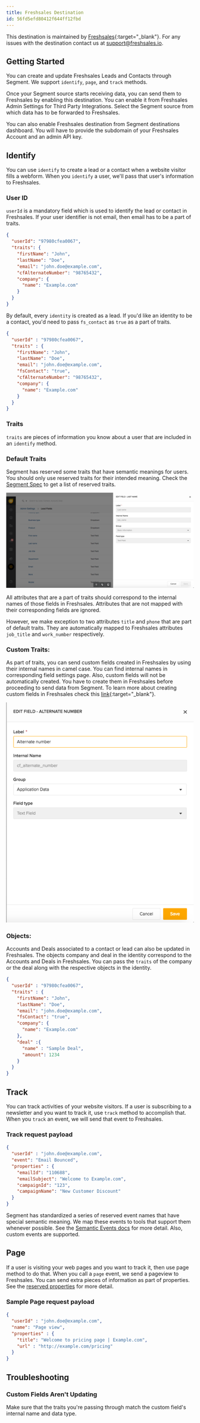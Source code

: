 ```yaml
---
title: Freshsales Destination
id: 56fd5efd80412f644ff12fbd
---
```

This destination is maintained by [Freshsales](https://www.freshworks.com/freshsales-crm/?utm_source=segmentio&amp;utm_medium=docs&amp;utm_campaign=partners){:target="_blank"}. For any issues with the destination contact us at support@freshsales.io.

## Getting Started

You can create and update Freshsales Leads and Contacts through Segment. We support `identify`, `page`, and `track` methods.

Once your Segment source starts receiving data, you can send them to Freshsales by enabling this destination. You can enable it from Freshsales Admin Settings for Third Party Integrations. Select the Segment source from which data has to be forwarded to Freshsales.

You can also enable Freshsales destination from Segment destinations dashboard. You will have to provide the subdomain of your Freshsales Account and an admin API key.

## Identify

You can use `identify` to create a lead or a contact when a website visitor fills a webform. When you `identify` a user, we'll pass that user's information to Freshsales.

### User ID
`userId` is a mandatory field which is used to identify the lead or contact in Freshsales. If your user identifier is not email, then email has to be a part of traits.

```json
{
  "userId": "97980cfea0067",
  "traits": {
    "firstName": "John",
    "lastName": "Doe",
    "email": "john.doe@example.com",
    "cfAlternateNumber": "98765432",
    "company": {
      "name": "Example.com"
    }
  }
}
```

By default, every `identity` is created as a lead. If you'd like an identity to be a contact, you'd need to pass `fs_contact` as `true` as a part of traits.

```json
{
  "userId" : "97980cfea0067",
  "traits" : {
    "firstName": "John",
    "lastName": "Doe",
    "email": "john.doe@example.com",
    "fsContact": "true",
    "cfAlternateNumber": "98765432",
    "company": {
      "name": "Example.com"
    }
  }
}
```

### Traits
`traits` are pieces of information you know about a user that are included in an `identify` method.

### Default Traits
Segment has reserved some traits that have semantic meanings for users. You should only use reserved traits for their intended meaning. Check the [Segment Spec](/docs/connections/spec/identify/#traits) to get a list of reserved traits.

![Default Traits](images/lvbDssc2kP.png)

All attributes that are a part of traits should correspond to the internal names of those fields in Freshsales. Attributes that are not mapped with their corresponding fields are ignored.

However, we make exception to two attributes `title` and `phone` that are part of default traits. They are automatically mapped to Freshsales attributes `job_title` and `work_number` respectively.

### Custom Traits:
As part of traits, you can send custom fields created in Freshsales by using their internal names in camel case. You can find internal names in corresponding field settings page. Also, custom fields will not be automatically created. You have to create them in Freshsales before proceeding to send data from Segment. To learn more about creating custom fields in Freshsales check this [link](https://support.freshsales.io/support/solutions/articles/214558-how-to-add-custom-fields-for-leads-contacts-accounts-and-deals){:target="_blank"}.

![Custom Traits](images/szDo5891Qq.png)

### Objects:
Accounts and Deals associated to a contact or lead can also be updated in Freshsales. The objects company and deal in the identity correspond to the Accounts and Deals in Freshsales. You can pass the `traits` of the company or the deal along with the respective objects in the identity.

```json
{
  "userId" : "97980cfea0067",
  "traits" : {
    "firstName": "John",
    "lastName": "Doe",
    "email": "john.doe@example.com",
    "fsContact": "true",
    "company": {
      "name": "Example.com"
    },
    "deal" :{
      "name" : "Sample Deal",
      "amount": 1234
    }
  }
}
```

## Track

You can track activities of your website visitors. If a user is subscribing to a newsletter and you want to track it, use `track` method to accomplish that. When you `track` an event, we will send that event to Freshsales.

### Track request payload


```json
{
  "userId" : "john.doe@example.com",
  "event": "Email Bounced",
  "properties" : {
    "emailId": "110688",
    "emailSubject": "Welcome to Example.com",
    "campaignId": "123",
    "campaignName": "New Customer Discount"
  }
}
```

Segment has standardized a series of reserved event names that have special semantic meaning. We map these events to tools that support them whenever possible. See the [Semantic Events docs](/docs/connections/spec/semantic) for more detail. Also, custom events are supported.

## Page

If a user is visiting your web pages and you want to track it, then use page method to do that.
When you call a `page` event, we send a pageview to Freshsales. You can send extra pieces of information as part of properties. See the [reserved properties](/docs/connections/spec/page/#properties) for more detail.

### Sample Page request payload

```json
{
  "userId" : "john.doe@example.com",
  "name": "Page view",
  "properties" : {
    "title": "Welcome to pricing page | Example.com",
    "url" : "http://example.com/pricing"
  }
}

```

## Troubleshooting

### Custom Fields Aren't Updating

Make sure that the traits you're passing through match the custom field's internal name and data type.
